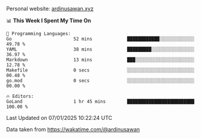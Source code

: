 Personal website: [ardinusawan.xyz](https://ardinusawan.xyz)

<!--START_SECTION:waka-->
📊 **This Week I Spent My Time On** 

```text
💬 Programming Languages: 
Go                       52 mins             ████████████░░░░░░░░░░░░░   49.78 % 
YAML                     38 mins             █████████░░░░░░░░░░░░░░░░   36.97 % 
Markdown                 13 mins             ███░░░░░░░░░░░░░░░░░░░░░░   12.78 % 
Makefile                 0 secs              ░░░░░░░░░░░░░░░░░░░░░░░░░   00.48 % 
go.mod                   0 secs              ░░░░░░░░░░░░░░░░░░░░░░░░░   00.00 % 

🔥 Editors: 
GoLand                   1 hr 45 mins        █████████████████████████   100.00 % 
```


 Last Updated on 07/01/2025 10:22:24 UTC
<!--END_SECTION:waka-->
Data taken from https://wakatime.com/@ardinusawan
